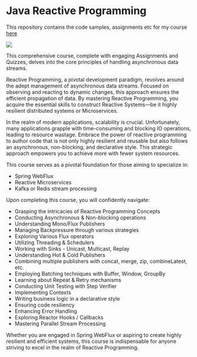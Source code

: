 # Java Reactive Programming

This repository contains the code samples, assignments etc for my course [here](https://www.udemy.com/course/complete-java-reactive-programming/)

![](.doc/java-reactive-programming.png)

This comprehensive course, complete with engaging Assignments and Quizzes, delves into the core principles of handling asynchronous data streams.

Reactive Programming, a pivotal development paradigm, revolves around the adept management of asynchronous data streams. Focused on observing and reacting to dynamic changes, this approach ensures the efficient propagation of data. By mastering Reactive Programming, you acquire the essential skills to construct Reactive Systems—be it highly resilient distributed systems or Microservices.

In the realm of modern applications, scalability is crucial. Unfortunately, many applications grapple with time-consuming and blocking IO operations, leading to resource wastage. Embrace the power of reactive programming to author code that is not only highly resilient and reusable but also follows an asynchronous, non-blocking, and declarative style. This strategic approach empowers you to achieve more with fewer system resources.

This course serves as a pivotal foundation for those aiming to specialize in:

- Spring WebFlux
- Reactive Microservices
- Kafka or Redis stream processing

Upon completing this course, you will confidently navigate:

- Grasping the intricacies of Reactive Programming Concepts
- Conducting Asynchronous & Non-blocking operations
- Understanding Mono/Flux Publishers
- Managing Backpressure through various strategies
- Exploring Various Flux operators
- Utilizing Threading & Schedulers
- Working with Sinks - Unicast, Multicast, Replay
- Understanding Hot & Cold Publishers
- Combining multiple publishers with concat, merge, zip, combineLatest, etc.
- Employing Batching techniques with Buffer, Window, GroupBy
- Learning about Repeat & Retry mechanisms
- Conducting Unit Testing with Step Verifier
- Implementing Contexts
- Writing business logic in a declarative style
- Ensuring code resiliency
- Enhancing Error Handling
- Exploring Reactor Hooks / Callbacks
- Mastering Parallel Stream Processing

Whether you are engaged in Spring WebFlux or aspiring to create highly resilient and efficient systems, this course is indispensable for anyone striving to excel in the realm of Reactive Programming.
